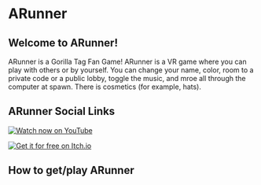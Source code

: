 # ARunner

## Welcome to ARunner!

ARunner is a Gorilla Tag Fan Game! ARunner is a VR game where you can play with others or by yourself. You can change your name, color, room to a private code or a public lobby, toggle the music, and mroe all through the computer at spawn. There is cosmetics (for example, hats).

## ARunner Social Links

[![Watch now on YouTube](https://img.shields.io/badge/Watch_now_on-YouTube-007BFF?style=for-the-badge&logo=youtube&logoColor=white)](https://youtube.com/@ARunner-Official/)

[![Get it for free on Itch.io](https://img.shields.io/badge/Get_it_for_free_on-Itch.io-339DFF?style=for-the-badge&logo=itch-io&logoColor=white)](https://andrewm813.itch.io/arunner)

## How to get/play ARunner
